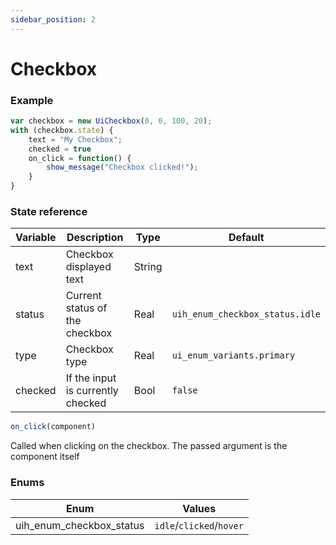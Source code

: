 ```yaml
---
sidebar_position: 2
---
```


# Checkbox

### Example

```js
var checkbox = new UiCheckbox(0, 0, 100, 20);
with (checkbox.state) {
    text = "My Checkbox";
    checked = true
    on_click = function() {
        show_message("Checkbox clicked!");
    }
}
```

### State reference

| Variable | Description                       | Type   | Default                         |
|----------|-----------------------------------|--------|---------------------------------|
| text     | Checkbox displayed text           | String |                                 |
| status   | Current status of the checkbox    | Real   | `uih_enum_checkbox_status.idle` |
| type     | Checkbox type                     | Real   | `ui_enum_variants.primary`      |
| checked  | If the input is currently checked | Bool   | `false`                         |

```js
on_click(component)
```

Called when clicking on the checkbox. The passed argument is the component itself

### Enums

| Enum                     | Values                   |
|--------------------------|--------------------------|
| uih_enum_checkbox_status | `idle`/`clicked`/`hover` |
